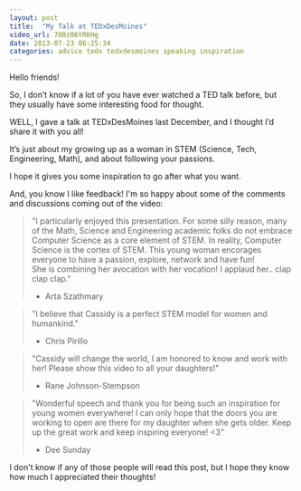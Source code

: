 ```yaml
---
layout: post
title:  "My Talk at TEDxDesMoines"
video_url: 7O0z06YRKHg
date: 2013-07-23 06:25:34
categories: advice tedx tedxdesmoines speaking inspiration
---
```


Hello friends!

So, I don’t know if a lot of you have ever watched a TED talk before, but they usually have some interesting food for thought.

WELL, I gave a talk at TEDxDesMoines last December, and I thought I’d share it with you all!

It’s just about my growing up as a woman in STEM (Science, Tech, Engineering, Math), and about following your passions.

I hope it gives you some inspiration to go after what you want.

And, you know I like feedback!  I'm so happy about some of the comments and discussions coming out of the video:

> "I particularly enjoyed this presentation.  For some silly reason, many of the Math, Science and Engineering academic folks do not embrace Computer Science as a core element of STEM.   In reality, Computer Science is the cortex of STEM.    This young woman encorages everyone to have a passion, explore, network and have fun!   
> She is combining her avocation with her vocation!   I applaud her.. clap clap clap﻿."
> - Arta Szathmary

> "I believe that Cassidy is a perfect STEM model for women and humankind."
> - Chris Pirillo

> "Cassidy will change the world, I am honored to know and work with her!  Please show this video to all your daughters!﻿"
> - Rane Johnson-Stempson

> "Wonderful speech and thank you for being such an inspiration for young women everywhere!  I can only hope that the doors you are working to open are there for my daughter when she gets older.   Keep up the great work and keep inspiring everyone! <3﻿"
> - Dee Sunday

I don't know if any of those people will read this post, but I hope they know how much I appreciated their thoughts!
